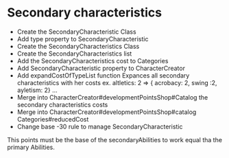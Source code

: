 # Secondary characteristics
* Create the SecondaryCharacteristic Class
* Add type property to SecondaryCharacteristic
* Create the SecondaryCharacteristics Class
* Create the SecondaryCharacteristics list
* Add the SecondaryCharacteristics cost to Categories
* Add SecondaryCharacteristic property to CharacterCreator
* Add expandCostOfTypeList function
  Expances all secondary characteristics with her costs ex. altletics: 2 => { acrobacy: 2, swing :2, ayletism: 2} ...
* Merge into CharacterCreator#developmentPointsShop#Catalog the secondary characteristics costs
* Merge into CharacterCreator#developmentPointsShop#catalog Categories#reducedCost
* Change base -30 rule to manage SecondaryCharacteristic

This points must be the base of the secondaryAbilities to work equal tha the primary Abilities.
